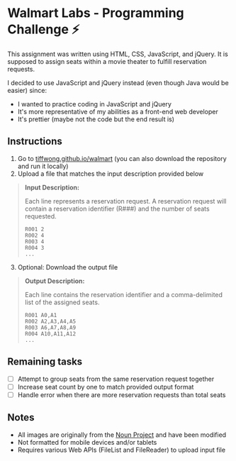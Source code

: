 # Walmart Labs - Programming Challenge :zap:
This assignment was written using HTML, CSS, JavaScript, and jQuery. It is supposed to assign seats within a movie theater to fulfill reservation requests. 

I decided to use JavaScript and jQuery instead (even though Java would be easier) since:
- I wanted to practice coding in JavaScript and jQuery
- It's more representative of my abilities as a front-end web developer
- It's prettier (maybe not the code but the end result is)

## Instructions
1. Go to [tiffwong.github.io/walmart](https://tiffwong.github.io/walmart/) (you can also download the repository and run it locally)
2. Upload a file that matches the input description provided below

> **Input Description:**
>
> Each line represents a reservation request. A reservation request will contain a reservation identifier (R###) and the number of seats requested.
> ```
> R001 2
> R002 4
> R003 4
> R004 3
> ...
> ```

3. Optional: Download the output file

> **Output Description:**
> 
> Each line contains the reservation identifier and a comma-delimited list of the assigned seats.
> ```
> R001 A0,A1
> R002 A2,A3,A4,A5
> R003 A6,A7,A8,A9
> R004 A10,A11,A12
> ...
> ```

## Remaining tasks
- [ ] Attempt to group seats from the same reservation request together
- [ ] Increase seat count by one to match provided output format
- [ ] Handle error when there are more reservation requests than total seats

## Notes
- All images are originally from the [Noun Project](https://thenounproject.com/) and have been modified
- Not formatted for mobile devices and/or tablets
- Requires various Web APIs (FileList and FileReader) to upload input file
